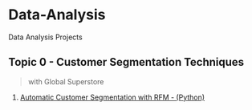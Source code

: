 # Data-Analysis
Data Analysis Projects

## Topic 0 - Customer Segmentation Techniques 
> with Global Superstore

1) [Automatic Customer Segmentation with RFM - (Python)](https://github.com/tristanga/Data-Analysis/blob/master/Notebooks/Automatic%20Customer%20Segmentation%20with%20RFM%20(Python).ipynb) 
